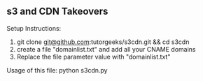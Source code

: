 ## s3 and CDN Takeovers

Setup Instructions:
1. git clone git@github.com:tutorgeeks/s3cdn.git && cd s3cdn
2. create a file "domainlist.txt" and add all your CNAME domains
3. Replace the file parameter value with "domainlist.txt"

Usage of this file:
python s3cdn.py
